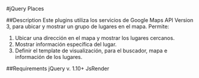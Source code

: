 #jQuery Places

##Description
Este plugins utiliza los servicios de Google Maps API Version 3, para ubicar y mostrar un grupo de lugares en el mapa.
Permite:
1. Ubicar una dirección en el mapa y mostrar los lugares cercanos.
2. Mostrar información específica del lugar.
3. Definir el template de visualización, para el buscador, mapa e información de los lugares.


##Requirements
jQuery v. 1.10+
JsRender

